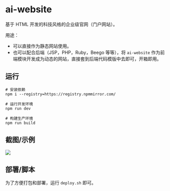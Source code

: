 # ai-website

基于 HTML 开发的科技风格的企业级官网（门户网站）。

用途：

- 可以直接作为静态网站使用。
- 也可以配合后端（JSP，PHP，Ruby，Beego 等等），将 `ai-website` 作为前端模块开发成为动态的网站，直接套到后端代码模版中去即可，开箱即用。

## 运行

```
# 安装依赖
npm i --registry=https://registry.npmmirror.com/

# 运行开发环境
npm run dev

# 构建生产环境
npm run build
```

## 截图/示例

![](./screenshot/neveryu.github.io_ai-website.png)

## 部署/脚本

为了方便打包和部署，运行 `deploy.sh` 即可。
